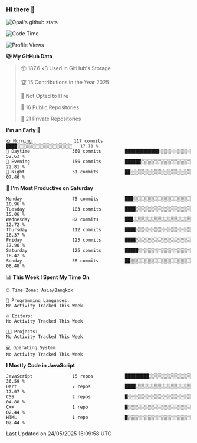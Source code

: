### Hi there 👋

![Opal's github stats](https://github-readme-stats.vercel.app/api?username=coolkidneversleep&count_private=true&show_icons=true&theme=radical)


<!--START_SECTION:waka-->
![Code Time](http://img.shields.io/badge/Code%20Time-64%20hrs%2038%20mins-blue)

![Profile Views](http://img.shields.io/badge/Profile%20Views-0-blue)

**🐱 My GitHub Data** 

> 📦 187.6 kB Used in GitHub's Storage 
 > 
> 🏆 15 Contributions in the Year 2025
 > 
> 🚫 Not Opted to Hire
 > 
> 📜 16 Public Repositories 
 > 
> 🔑 21 Private Repositories 
 > 
**I'm an Early 🐤** 

```text
🌞 Morning                117 commits         ████░░░░░░░░░░░░░░░░░░░░░   17.11 % 
🌆 Daytime                360 commits         █████████████░░░░░░░░░░░░   52.63 % 
🌃 Evening                156 commits         ██████░░░░░░░░░░░░░░░░░░░   22.81 % 
🌙 Night                  51 commits          ██░░░░░░░░░░░░░░░░░░░░░░░   07.46 % 
```
📅 **I'm Most Productive on Saturday** 

```text
Monday                   75 commits          ███░░░░░░░░░░░░░░░░░░░░░░   10.96 % 
Tuesday                  103 commits         ████░░░░░░░░░░░░░░░░░░░░░   15.06 % 
Wednesday                87 commits          ███░░░░░░░░░░░░░░░░░░░░░░   12.72 % 
Thursday                 112 commits         ████░░░░░░░░░░░░░░░░░░░░░   16.37 % 
Friday                   123 commits         ████░░░░░░░░░░░░░░░░░░░░░   17.98 % 
Saturday                 126 commits         █████░░░░░░░░░░░░░░░░░░░░   18.42 % 
Sunday                   58 commits          ██░░░░░░░░░░░░░░░░░░░░░░░   08.48 % 
```


📊 **This Week I Spent My Time On** 

```text
🕑︎ Time Zone: Asia/Bangkok

💬 Programming Languages: 
No Activity Tracked This Week

🔥 Editors: 
No Activity Tracked This Week

🐱‍💻 Projects: 
No Activity Tracked This Week

💻 Operating System: 
No Activity Tracked This Week
```

**I Mostly Code in JavaScript** 

```text
JavaScript               15 repos            █████████░░░░░░░░░░░░░░░░   36.59 % 
Dart                     7 repos             ████░░░░░░░░░░░░░░░░░░░░░   17.07 % 
CSS                      2 repos             █░░░░░░░░░░░░░░░░░░░░░░░░   04.88 % 
C++                      1 repo              █░░░░░░░░░░░░░░░░░░░░░░░░   02.44 % 
HTML                     1 repo              █░░░░░░░░░░░░░░░░░░░░░░░░   02.44 % 
```




 Last Updated on 24/05/2025 16:09:58 UTC
<!--END_SECTION:waka-->
